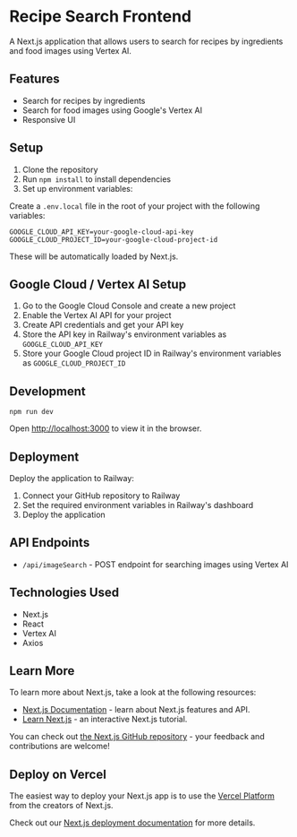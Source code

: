 # Recipe Search Frontend

A Next.js application that allows users to search for recipes by ingredients and food images using Vertex AI.

## Features

- Search for recipes by ingredients
- Search for food images using Google's Vertex AI
- Responsive UI

## Setup

1. Clone the repository
2. Run `npm install` to install dependencies
3. Set up environment variables:

Create a `.env.local` file in the root of your project with the following variables:

```
GOOGLE_CLOUD_API_KEY=your-google-cloud-api-key
GOOGLE_CLOUD_PROJECT_ID=your-google-cloud-project-id
```

These will be automatically loaded by Next.js.

## Google Cloud / Vertex AI Setup

1. Go to the Google Cloud Console and create a new project
2. Enable the Vertex AI API for your project
3. Create API credentials and get your API key
4. Store the API key in Railway's environment variables as `GOOGLE_CLOUD_API_KEY`
5. Store your Google Cloud project ID in Railway's environment variables as `GOOGLE_CLOUD_PROJECT_ID`

## Development

```
npm run dev
```

Open [http://localhost:3000](http://localhost:3000) to view it in the browser.

## Deployment

Deploy the application to Railway:

1. Connect your GitHub repository to Railway
2. Set the required environment variables in Railway's dashboard
3. Deploy the application

## API Endpoints

- `/api/imageSearch` - POST endpoint for searching images using Vertex AI

## Technologies Used

- Next.js
- React
- Vertex AI
- Axios

## Learn More

To learn more about Next.js, take a look at the following resources:

- [Next.js Documentation](https://nextjs.org/docs) - learn about Next.js features and API.
- [Learn Next.js](https://nextjs.org/learn-pages-router) - an interactive Next.js tutorial.

You can check out [the Next.js GitHub repository](https://github.com/vercel/next.js) - your feedback and contributions are welcome!

## Deploy on Vercel

The easiest way to deploy your Next.js app is to use the [Vercel Platform](https://vercel.com/new?utm_medium=default-template&filter=next.js&utm_source=create-next-app&utm_campaign=create-next-app-readme) from the creators of Next.js.

Check out our [Next.js deployment documentation](https://nextjs.org/docs/pages/building-your-application/deploying) for more details.
